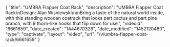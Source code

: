 {
    "title": "UMBRA Flapper Coat Rack",
    "description": "UMBRA Flapper Coat Rack\nDesign: Alan Wisniewski\n\nBring a taste of the natural world inside, with this standing wooden coatrack that looks part cactus and part pine branch, with 9 thorn-like hooks that flip down for use.",
    "videoid": "6661659",
    "date_created": "1444670326",
    "date_modified": "1452120480",
    "type": "captivate",
    "layout": "video",
    "url": "\/v\/umbra-flapper-coat-rack\/6661659"
}